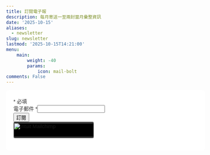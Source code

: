 ```yaml
---
title: 訂閱電子報
description: 每月寄送一至兩封當月彙整資訊
date: '2025-10-15'
aliases:
  - newsletter
slug: newsletter
lastmod: '2025-10-15T14:21:00'
menu:
    main: 
        weight: -40
        params:
            icon: mail-bolt
comments: False
---
```

<div id="mc_embed_shell">
      <link href="//cdn-images.mailchimp.com/embedcode/classic-061523.css" rel="stylesheet" type="text/css">
  <style type="text/css">
        /* #mc_embed_signup{background:#fff; false;clear:left; font:14px Helvetica,Arial,sans-serif; width: 600px;} */
	#mc_embed_signup {
      	background: #ffffff;
      	color: #333333;
      	clear: left;
      	font: 14px Helvetica, Arial, sans-serif;
      	width: 600px;
      	max-width: 100%;
      	border-radius: 8px;
     	padding: 20px;
    	}
        /* Add your own Mailchimp form style overrides in your site stylesheet or in this style block.
           We recommend moving this block and the preceding CSS link to the HEAD of your HTML file. */
	/* Dark mode support */
    @media (prefers-color-scheme: dark) {
      #mc_embed_signup {
        background: #2d2d2d;
        color: #e0e0e0;
      }

      #mc_embed_signup h2 {
        color: #ffffff;
      }

      #mc_embed_signup input[type="email"],
      #mc_embed_signup input[type="text"] {
        background-color: #3a3a3a;
        color: #ffffff;
        border: 1px solid #555;
      }

      #mc_embed_signup input[type="email"]:focus,
      #mc_embed_signup input[type="text"]:focus {
        border-color: #777;
        background-color: #404040;
      }

      #mc_embed_signup label {
        color: #e0e0e0;
      }

      #mc_embed_signup .asterisk {
        color: #ff6b6b;
      }

      #mc_embed_signup .button {
        background-color: #0066cc;
        color: #ffffff;
      }

      #mc_embed_signup .button:hover {
        background-color: #0052a3;
      }

      #mc_embed_signup a {
        color: #66b3ff;
      }
    }

    /* Force dark mode class (if your blog uses a class-based dark mode) */
    .dark-mode #mc_embed_signup,
    [data-theme="dark"] #mc_embed_signup {
      background: #2d2d2d;
      color: #e0e0e0;
    }

    .dark-mode #mc_embed_signup h2,
    [data-theme="dark"] #mc_embed_signup h2 {
      color: #ffffff;
    }

    .dark-mode #mc_embed_signup input[type="email"],
    .dark-mode #mc_embed_signup input[type="text"],
    [data-theme="dark"] #mc_embed_signup input[type="email"],
    [data-theme="dark"] #mc_embed_signup input[type="text"] {
      background-color: #3a3a3a;
      color: #ffffff;
      border: 1px solid #555;
    }

    .dark-mode #mc_embed_signup input[type="email"]:focus,
    .dark-mode #mc_embed_signup input[type="text"]:focus,
    [data-theme="dark"] #mc_embed_signup input[type="email"]:focus,
    [data-theme="dark"] #mc_embed_signup input[type="text"]:focus {
      border-color: #777;
      background-color: #404040;
    }

    .dark-mode #mc_embed_signup label,
    [data-theme="dark"] #mc_embed_signup label {
      color: #e0e0e0;
    }

    .dark-mode #mc_embed_signup .asterisk,
    [data-theme="dark"] #mc_embed_signup .asterisk {
      color: #ff6b6b;
    }

    .dark-mode #mc_embed_signup .button,
    [data-theme="dark"] #mc_embed_signup .button {
      background-color: #0066cc;
      color: #ffffff;
    }

    .dark-mode #mc_embed_signup .button:hover,
    [data-theme="dark"] #mc_embed_signup .button:hover {
      background-color: #0052a3;
    }

    .dark-mode #mc_embed_signup a,
    [data-theme="dark"] #mc_embed_signup a {
      color: #66b3ff;
    }
</style>
<div id="mc_embed_signup">
    <form action="https://live.us12.list-manage.com/subscribe/post?u=1cb9611c999051fe721263138&amp;id=4574579802&amp;f_id=00f29fe0f0" method="post" id="mc-embedded-subscribe-form" name="mc-embedded-subscribe-form" class="validate" target="_blank">
        <div id="mc_embed_signup_scroll">
            <div class="indicates-required"><span class="asterisk">*</span> 必填 </div>
            <div class="mc-field-group"><label for="mce-EMAIL"> 電子郵件 <span class="asterisk">*</span></label><input type="email" name="EMAIL" class="required email" id="mce-EMAIL" required="" value=""></div>
	    <div hidden=""><input type="hidden" name="tags" value="9154059"></div>
        <div id="mce-responses" class="clear foot">
            <div class="response" id="mce-error-response" style="display: none;"></div>
            <div class="response" id="mce-success-response" style="display: none;"></div>
        </div>
    <div aria-hidden="true" style="position: absolute; left: -5000px;">
        /* real people should not fill this in and expect good things - do not remove this or risk form bot signups */
        <input type="text" name="b_1cb9611c999051fe721263138_4574579802" tabindex="-1" value="">
    </div>
        <div class="optionalParent">
            <div class="clear foot">
                <input type="submit" name="subscribe" id="mc-embedded-subscribe" class="button" value="訂閱">
                <p style="margin: 0px auto;"><a href="http://eepurl.com/jpAXKs" title="Mailchimp - email marketing made easy and fun"><span style="display: inline-block; background-color: black; border-radius: 4px;"><img class="refferal_badge" src="https://digitalasset.intuit.com/render/content/dam/intuit/mc-fe/en_us/images/intuit-mc-rewards-text-light.svg" alt="Intuit Mailchimp" style="width: 220px; height: 40px; display: flex; padding: 2px 0px; justify-content: center; align-items: center;"></span></a></p>
            </div>
        </div>
    </div>
</form>
</div>
<script type="text/javascript" src="//s3.amazonaws.com/downloads.mailchimp.com/js/mc-validate.js"></script><script type="text/javascript">(function($) {window.fnames = new Array(); window.ftypes = new Array();fnames[0]='EMAIL';ftypes[0]='email';fnames[1]='FNAME';ftypes[1]='text';fnames[2]='LNAME';ftypes[2]='text';fnames[3]='ADDRESS';ftypes[3]='address';fnames[4]='PHONE';ftypes[4]='phone';fnames[5]='BIRTHDAY';ftypes[5]='birthday';fnames[6]='COMPANY';ftypes[6]='text';}(jQuery));var $mcj = jQuery.noConflict(true);
    // SMS Phone Multi-Country Functionality
    if(!window.MC) {
      window.MC = {};
    }
    window.MC.smsPhoneData = {
      defaultCountryCode: 'TW',
      programs: [],
      smsProgramDataCountryNames: []
    };

    function getCountryUnicodeFlag(countryCode) {
       return countryCode.toUpperCase().replace(/./g, (char) => String.fromCodePoint(char.charCodeAt(0) + 127397))
    };

    // HTML sanitization function to prevent XSS
    function sanitizeHtml(str) {
      if (typeof str !== 'string') return '';
      return str
        .replace(/&/g, '&amp;')
        .replace(/</g, '&lt;')
        .replace(/>/g, '&gt;')
        .replace(/"/g, '&quot;')
        .replace(/'/g, '&#x27;')
        .replace(/\//g, '&#x2F;');
    }

    // URL sanitization function to prevent javascript: and data: URLs
    function sanitizeUrl(url) {
      if (typeof url !== 'string') return '';
      const trimmedUrl = url.trim().toLowerCase();
      if (trimmedUrl.startsWith('javascript:') || trimmedUrl.startsWith('data:') || trimmedUrl.startsWith('vbscript:')) {
        return '#';
      }
      return url;
    }

    const getBrowserLanguage = () => {
      if (!window?.navigator?.language?.split('-')[1]) {
        return window?.navigator?.language?.toUpperCase();
      }
      return window?.navigator?.language?.split('-')[1];
    };

    function getDefaultCountryProgram(defaultCountryCode, smsProgramData) {
      if (!smsProgramData || smsProgramData.length === 0) {
        return null;
      }

      const browserLanguage = getBrowserLanguage();

      if (browserLanguage) {
        const foundProgram = smsProgramData.find(
          (program) => program?.countryCode === browserLanguage,
        );
        if (foundProgram) {
          return foundProgram;
        }
      }

      if (defaultCountryCode) {
        const foundProgram = smsProgramData.find(
          (program) => program?.countryCode === defaultCountryCode,
        );
        if (foundProgram) {
          return foundProgram;
        }
      }

      return smsProgramData[0];
    }

    function updateSmsLegalText(countryCode, fieldName) {
      if (!countryCode || !fieldName) {
        return;
      }
      
      const programs = window?.MC?.smsPhoneData?.programs;
      if (!programs || !Array.isArray(programs)) {
        return;
      }
      
      const program = programs.find(program => program?.countryCode === countryCode);
      if (!program || !program.requiredTemplate) {
        return;
      }
      
      const legalTextElement = document.querySelector('#legal-text-' + fieldName);
      if (!legalTextElement) {
        return;
      }
      
      // Remove HTML tags and clean up the text
      const divRegex = new RegExp('</?[div][^>]*>', 'gi');
      const fullAnchorRegex = new RegExp('<a.*?</a>', 'g');
      const anchorRegex = new RegExp('<a href="(.*?)" target="(.*?)">(.*?)</a>');
      
      const requiredLegalText = program.requiredTemplate
        .replace(divRegex, '')
        .replace(fullAnchorRegex, '')
        .slice(0, -1);
      
      const anchorMatches = program.requiredTemplate.match(anchorRegex);
      
      if (anchorMatches && anchorMatches.length >= 4) {
        // Create link element safely using DOM methods instead of innerHTML
        const linkElement = document.createElement('a');
        linkElement.href = sanitizeUrl(anchorMatches[1]);
        linkElement.target = sanitizeHtml(anchorMatches[2]);
        linkElement.textContent = sanitizeHtml(anchorMatches[3]);
        
        legalTextElement.textContent = requiredLegalText + ' ';
        legalTextElement.appendChild(linkElement);
        legalTextElement.appendChild(document.createTextNode('.'));
      } else {
        legalTextElement.textContent = requiredLegalText + '.';
      }
    }

    function generateDropdownOptions(smsProgramData) {
      if (!smsProgramData || smsProgramData.length === 0) {
        return '';
      }
      
      return smsProgramData.map(program => {
        const flag = getCountryUnicodeFlag(program.countryCode);
        const countryName = getCountryName(program.countryCode);
        const callingCode = program.countryCallingCode || '';
        // Sanitize all values to prevent XSS
        const sanitizedCountryCode = sanitizeHtml(program.countryCode || '');
        const sanitizedCountryName = sanitizeHtml(countryName || '');
        const sanitizedCallingCode = sanitizeHtml(callingCode || '');
        return '<option value="' + sanitizedCountryCode + '">' + sanitizedCountryName + ' ' + sanitizedCallingCode + '</option>';
      }).join('');
    }

    function getCountryName(countryCode) {
      if (window.MC?.smsPhoneData?.smsProgramDataCountryNames && Array.isArray(window.MC.smsPhoneData.smsProgramDataCountryNames)) {
        for (let i = 0; i < window.MC.smsPhoneData.smsProgramDataCountryNames.length; i++) {
          if (window.MC.smsPhoneData.smsProgramDataCountryNames[i].code === countryCode) {
            return window.MC.smsPhoneData.smsProgramDataCountryNames[i].name;
          }
        }
      }
      return countryCode;
    }

    function getDefaultPlaceholder(countryCode) {
      if (!countryCode || typeof countryCode !== 'string') {
        return '+1 000 000 0000'; // Default US placeholder
      }
      
      const mockPlaceholders = [
        {
      countryCode: 'US',
      placeholder: '+1 000 000 0000',
      helpText: 'Include the US country code +1 before the phone number',
    },
    {
      countryCode: 'GB',
      placeholder: '+44 0000 000000',
      helpText: 'Include the GB country code +44 before the phone number',
    },
    {
      countryCode: 'CA',
      placeholder: '+1 000 000 0000',
      helpText: 'Include the CA country code +1 before the phone number',
    },
    {
      countryCode: 'AU',
      placeholder: '+61 000 000 000',
      helpText: 'Include the AU country code +61 before the phone number',
    },
    {
      countryCode: 'DE',
      placeholder: '+49 000 0000000',
      helpText: 'Fügen Sie vor der Telefonnummer die DE-Ländervorwahl +49 ein',
    },
    {
      countryCode: 'FR',
      placeholder: '+33 0 00 00 00 00',
      helpText: 'Incluez le code pays FR +33 avant le numéro de téléphone',
    },
    {
      countryCode: 'ES',
      placeholder: '+34 000 000 000',
      helpText: 'Incluya el código de país ES +34 antes del número de teléfono',
    },
    {
      countryCode: 'NL',
      placeholder: '+31 0 00000000',
      helpText: 'Voeg de NL-landcode +31 toe vóór het telefoonnummer',
    },
    {
      countryCode: 'BE',
      placeholder: '+32 000 00 00 00',
      helpText: 'Incluez le code pays BE +32 avant le numéro de téléphone',
    },
    {
      countryCode: 'CH',
      placeholder: '+41 00 000 00 00',
      helpText: 'Fügen Sie vor der Telefonnummer die CH-Ländervorwahl +41 ein',
    },
    {
      countryCode: 'AT',
      placeholder: '+43 000 000 0000',
      helpText: 'Fügen Sie vor der Telefonnummer die AT-Ländervorwahl +43 ein',
    },
    {
      countryCode: 'IE',
      placeholder: '+353 00 000 0000',
      helpText: 'Include the IE country code +353 before the phone number',
    },
    {
      countryCode: 'IT',
      placeholder: '+39 000 000 0000',
      helpText:
        'Includere il prefisso internazionale IT +39 prima del numero di telefono',
    },
      ];

      const selectedPlaceholder = mockPlaceholders.find(function(item) {
        return item && item.countryCode === countryCode;
      });
      
      return selectedPlaceholder ? selectedPlaceholder.placeholder : mockPlaceholders[0].placeholder;
    }

    function updatePlaceholder(countryCode, fieldName) {
      if (!countryCode || !fieldName) {
        return;
      }
      
      const phoneInput = document.querySelector('#mce-' + fieldName);
      if (!phoneInput) {
        return;
      }
      
      const placeholder = getDefaultPlaceholder(countryCode);
      if (placeholder) {
        phoneInput.placeholder = placeholder;
      }
    }

    function updateCountryCodeInstruction(countryCode, fieldName) {
      updatePlaceholder(countryCode, fieldName);
      updateHelpTextCountryCode(countryCode, fieldName);
    }

    function getDefaultHelpText(countryCode) {
      const mockPlaceholders = [
        {
          countryCode: 'US',
          placeholder: '+1 000 000 0000',
          helpText: 'Include the US country code +1 before the phone number',
        },
        {
          countryCode: 'GB',
          placeholder: '+44 0000 000000',
          helpText: 'Include the GB country code +44 before the phone number',
        },
        {
          countryCode: 'CA',
          placeholder: '+1 000 000 0000',
          helpText: 'Include the CA country code +1 before the phone number',
        },
        {
          countryCode: 'AU',
          placeholder: '+61 000 000 000',
          helpText: 'Include the AU country code +61 before the phone number',
        },
        {
          countryCode: 'DE',
          placeholder: '+49 000 0000000',
          helpText: 'Fügen Sie vor der Telefonnummer die DE-Ländervorwahl +49 ein',
        },
        {
          countryCode: 'FR',
          placeholder: '+33 0 00 00 00 00',
          helpText: 'Incluez le code pays FR +33 avant le numéro de téléphone',
        },
        {
          countryCode: 'ES',
          placeholder: '+34 000 000 000',
          helpText: 'Incluya el código de país ES +34 antes del número de teléfono',
        },
        {
          countryCode: 'NL',
          placeholder: '+31 0 00000000',
          helpText: 'Voeg de NL-landcode +31 toe vóór het telefoonnummer',
        },
        {
          countryCode: 'BE',
          placeholder: '+32 000 00 00 00',
          helpText: 'Incluez le code pays BE +32 avant le numéro de téléphone',
        },
        {
          countryCode: 'CH',
          placeholder: '+41 00 000 00 00',
          helpText: 'Fügen Sie vor der Telefonnummer die CH-Ländervorwahl +41 ein',
        },
        {
          countryCode: 'AT',
          placeholder: '+43 000 000 0000',
          helpText: 'Fügen Sie vor der Telefonnummer die AT-Ländervorwahl +43 ein',
        },
        {
          countryCode: 'IE',
          placeholder: '+353 00 000 0000',
          helpText: 'Include the IE country code +353 before the phone number',
        },
        {
          countryCode: 'IT',
          placeholder: '+39 000 000 0000',
          helpText: 'Includere il prefisso internazionale IT +39 prima del numero di telefono',
        },
      ];
      
      if (!countryCode || typeof countryCode !== 'string') {
        return mockPlaceholders[0].helpText;
      }
      
      const selectedHelpText = mockPlaceholders.find(function(item) {
          return item && item.countryCode === countryCode;
        });
        
        return selectedHelpText ? selectedHelpText.helpText : mockPlaceholders[0].helpText;
    }

    function setDefaultHelpText(countryCode) {
      const helpTextSpan = document.querySelector('#help-text');
      if (!helpTextSpan) {
        return;
      }

        const helpText = getDefaultHelpText(countryCode); helpTextSpan.textContent = helpText;
    }

    function updateHelpTextCountryCode(countryCode, fieldName) {
      if (!countryCode || !fieldName) {
        return;
      }
      
      setDefaultHelpText(countryCode);
    }

    function initializeSmsPhoneDropdown(fieldName) {
      if (!fieldName || typeof fieldName !== 'string') {
        return;
      }
      
      const dropdown = document.querySelector('#country-select-' + fieldName);
      const displayFlag = document.querySelector('#flag-display-' + fieldName);
      
      if (!dropdown || !displayFlag) {
        return;
      }

      const smsPhoneData = window.MC?.smsPhoneData;
      if (smsPhoneData && smsPhoneData.programs && Array.isArray(smsPhoneData.programs)) {
        dropdown.innerHTML = generateDropdownOptions(smsPhoneData.programs);
      }

      const defaultProgram = getDefaultCountryProgram(smsPhoneData?.defaultCountryCode, smsPhoneData?.programs);
      if (defaultProgram && defaultProgram.countryCode) {
        dropdown.value = defaultProgram.countryCode;
        
        const flagSpan = displayFlag?.querySelector('#flag-emoji-' + fieldName);
        if (flagSpan) {
          flagSpan.textContent = getCountryUnicodeFlag(defaultProgram.countryCode);
          flagSpan.setAttribute('aria-label', sanitizeHtml(defaultProgram.countryCode) + ' flag');
        }
        
        updateSmsLegalText(defaultProgram.countryCode, fieldName);
        updatePlaceholder(defaultProgram.countryCode, fieldName);
        updateCountryCodeInstruction(defaultProgram.countryCode, fieldName);
      }

     


      displayFlag?.addEventListener('click', function(e) {
        dropdown.focus();
      });


      dropdown?.addEventListener('change', function() {
        const selectedCountry = this.value;
        
        if (!selectedCountry || typeof selectedCountry !== 'string') {
          return;
        }
        
        const flagSpan = displayFlag?.querySelector('#flag-emoji-' + fieldName);
        if (flagSpan) {
          flagSpan.textContent = getCountryUnicodeFlag(selectedCountry);
          flagSpan.setAttribute('aria-label', sanitizeHtml(selectedCountry) + ' flag');
        }

         
        
        updateSmsLegalText(selectedCountry, fieldName);
        updatePlaceholder(selectedCountry, fieldName);
        updateCountryCodeInstruction(selectedCountry, fieldName);
      });
    }

    document.addEventListener('DOMContentLoaded', function() {
      const smsPhoneFields = document.querySelectorAll('[id^="country-select-"]');
      
      smsPhoneFields.forEach(function(dropdown) {
        const fieldName = dropdown?.id.replace('country-select-', '');
        initializeSmsPhoneDropdown(fieldName);
      });
    });
    </script></div>

